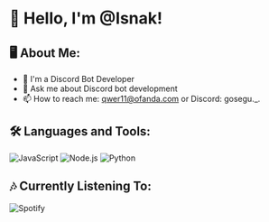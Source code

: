 # 👋 Hello, I'm @Isnak!

## 🖥️ About Me:
- 🤖 I'm a Discord Bot Developer
- 💬 Ask me about Discord bot development
- 📫 How to reach me: [qwer11@ofanda.com](mailto:qwer11@ofanda.com) or Discord: gosegu._.

## 🛠️ Languages and Tools:
![JavaScript](https://img.shields.io/badge/-JavaScript-black?style=flat-square&logo=javascript)
![Node.js](https://img.shields.io/badge/-Node.js-black?style=flat-square&logo=node.js)
![Python](https://img.shields.io/badge/-Python-black?style=flat-square&logo=python)


## 🎶 Currently Listening To:
![Spotify](https://img.shields.io/badge/Listening%20to-Spotify-green?style=flat-square&logo=spotify)
